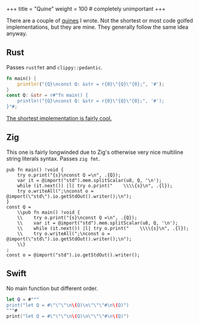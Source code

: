 +++
title = "Quine"
weight = 100 # completely unimportant
+++

There are a couple of [quines](https://en.wikipedia.org/wiki/Quine_(computing)) I wrote. Not the shortest or most code golfed implementations, but they are mine. They generally follow the same idea anyway.

## Rust

Passes `rustfmt` and `clippy::pedantic`.

```rust
fn main() {
    println!("{Q}\nconst Q: &str = r{0}\"{Q}\"{0};", '#');
}
const Q: &str = r#"fn main() {
    println!("{Q}\nconst Q: &str = r{0}\"{Q}\"{0};", '#');
}"#;
```

[The shortest implementation is fairly cool.](https://codegolf.stackexchange.com/questions/69/golf-you-a-quine-for-great-good/97833#97833)

## Zig

This one is fairly longwinded due to Zig's otherwise very nice multiline string literals syntax. Passes `zig fmt`.

```zig
pub fn main() !void {
    try o.print("{s}\nconst Q =\n", .{Q});
    var it = @import("std").mem.splitScalar(u8, Q, '\n');
    while (it.next()) |l| try o.print("    \\\\{s}\n", .{l});
    try o.writeAll(";\nconst o = @import(\"std\").io.getStdOut().writer();\n");
}
const Q =
    \\pub fn main() !void {
    \\    try o.print("{s}\nconst Q =\n", .{Q});
    \\    var it = @import("std").mem.splitScalar(u8, Q, '\n');
    \\    while (it.next()) |l| try o.print("    \\\\{s}\n", .{l});
    \\    try o.writeAll(";\nconst o = @import(\"std\").io.getStdOut().writer();\n");
    \\}
;
const o = @import("std").io.getStdOut().writer();
```

## Swift

No main function but different order.

```swift
let Q = #"""
print("let Q = #\"\"\"\n\(Q)\n\"\"\"#\n\(Q)")
"""#
print("let Q = #\"\"\"\n\(Q)\n\"\"\"#\n\(Q)")
```
